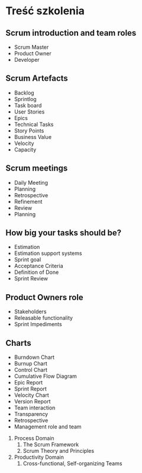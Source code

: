 Treść szkolenia
===============

Scrum introduction and team roles
---------------------------------

* Scrum Master
* Product Owner
* Developer


Scrum Artefacts
---------------

* Backlog
* Sprintlog
* Task board
* User Stories
* Epics
* Technical Tasks
* Story Points
* Business Value
* Velocity
* Capacity


Scrum meetings
--------------

* Daily Meeting
* Planning
* Retrospective
* Refinement
* Review
* Planning


How big your tasks should be?
-----------------------------

* Estimation
* Estimation support systems
* Sprint goal
* Acceptance Criteria
* Definition of Done
* Sprint Review


Product Owners role
-------------------

* Stakeholders
* Releasable functionality
* Sprint Impediments


Charts
------

* Burndown Chart
* Burnup Chart
* Control Chart
* Cumulative Flow Diagram
* Epic Report
* Sprint Report
* Velocity Chart
* Version Report
* Team interaction
* Transparency
* Retrospective
* Management role and team

1. Process Domain
    1. The Scrum Framework
    2. Scrum Theory and Principles
2. Productivity Domain
    1. Cross-functional, Self-organizing Teams

